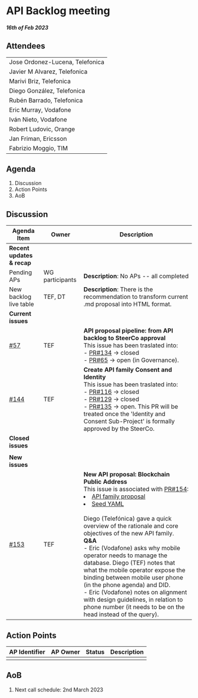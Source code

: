 # API Backlog meeting

#### *16th of Feb 2023*

## Attendees

| |
| --- |
|Jose Ordonez-Lucena, Telefonica|
|Javier M Alvarez, Telefonica|
|Marivi Briz, Telefonica|
|Diego González, Telefonica|
|Rubén Barrado, Telefonica|
|Eric Murray, Vodafone|
|Iván Nieto, Vodafone|
|Robert Ludovic, Orange|
|Jan Friman, Ericsson|
|Fabrizio Moggio, TIM|

## Agenda


1. Discussion
2. Action Points
3. AoB



## Discussion

| **Agenda  Item**  |  Owner| Description |
| ----------- | --- | ----------- |
| **Recent updates & recap** | | 
| Pending APs | WG participants |**Description**: No APs -- all completed|
| New backlog live table | TEF, DT |**Description**: There is the recommendation to transform current .md proposal into HTML format. |
| **Current issues** |  |  |
|  [#57](https://github.com/camaraproject/WorkingGroups/issues/57)  | TEF | **API proposal pipeline: from API backlog to SteerCo approval**<br> This issue has been traslated into: <br>- [PR#134](https://github.com/camaraproject/WorkingGroups/issues/134) -> closed</br>- [PR#65](https://github.com/camaraproject/Governance/pull/65) -> open (in Governance).  |
| [#144](https://github.com/camaraproject/WorkingGroups/issues/144)  | TEF | **Create API family Consent and Identity**</br> This issue has been traslated into: <br>- [PR#116](https://github.com/camaraproject/WorkingGroups/pull/116) -> closed <br>- [PR#129](https://github.com/camaraproject/WorkingGroups/pull/129) -> closed</br>- [PR#135](https://github.com/camaraproject/WorkingGroups/pull/135) -> open.  This PR will be treated once the 'Identity and Consent Sub-Project' is formally approved by the SteerCo. |
| **Closed issues** |  |  |
| |  |  |
| **New issues** |  | |
| [#153](https://github.com/camaraproject/WorkingGroups/issues/153)  | TEF | **New API proposal: Blockchain Public Address**</br> This issue is associated with [PR#154](https://github.com/camaraproject/WorkingGroups/pull/154): <br><li> [API family proposal](https://github.com/camaraproject/WorkingGroups/pull/154/files#diff-bc4cef8af2ee8790fd4d796a87bf7d198a1c7439fd79c75ed535276b13048fac) </li><li>[Seed YAML](https://github.com/camaraproject/WorkingGroups/pull/154/files#diff-bc4cef8af2ee8790fd4d796a87bf7d198a1c7439fd79c75ed535276b13048fac) </li><br> Diego (Telefónica) gave a quick overview of the rationale and core objectives of the new API family.</li><br>**Q&A**<br> - Eric (Vodafone) asks why mobile operator needs to manage the database. Diego (TEF) notes that what the mobile operator expose the binding between mobile user phone (in the phone agenda) and DID. </li><br> - Eric (Vodafone) notes on alignment with design guidelines, in relation to phone number (it needs to be on the head instead of the query). |
  
## Action Points

| AP Identifier | AP Owner | Status | Description |
| ------------- | -------- | ------ | ----------- |
| |  | | |




## AoB

1. Next call schedule: 2nd March 2023
 
